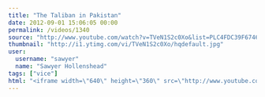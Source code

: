 ```yaml
---
title: "The Taliban in Pakistan"
date: 2012-09-01 15:06:05 00:00
permalink: /videos/1340
source: "http://www.youtube.com/watch?v=TVeN1S2c0Xo&list=PLC4FDC39F67466711&index=22&feature=plcp"
thumbnail: "http://i1.ytimg.com/vi/TVeN1S2c0Xo/hqdefault.jpg"
user:
  username: "sawyer"
  name: "Sawyer Hollenshead"
tags: ["vice"]
html: "<iframe width=\"640\" height=\"360\" src=\"http://www.youtube.com/embed/TVeN1S2c0Xo?wmode=transparent&fs=1&feature=oembed\" frameborder=\"0\" allowfullscreen></iframe>"
---
```


